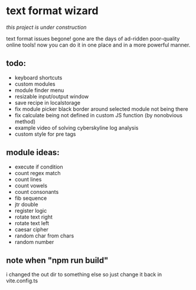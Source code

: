# text format wizard

*this project is under construction*

text format issues begone!
gone are the days of ad-ridden poor-quality online tools! now you can do it in one place and in a more powerful manner.

## todo:

- keyboard shortcuts
- custom modules
- module finder menu
- resizable input/output window
- save recipe in localstorage
- fix module picker black border around selected module not being there
- fix calculate being not defined in custom JS function (by nonobvious method)
- example video of solving cyberskyline log analysis
- custom style for pre tags

## module ideas:
- execute if condition
- count regex match
- count lines
- count vowels
- count consonants
- fib sequence
- jtr double
- register logic
- rotate text right
- rotate text left
- caesar cipher
- random char from chars
- random number

## note when "npm run build"
i changed the out dir to something else so just change it back in vite.config.ts
